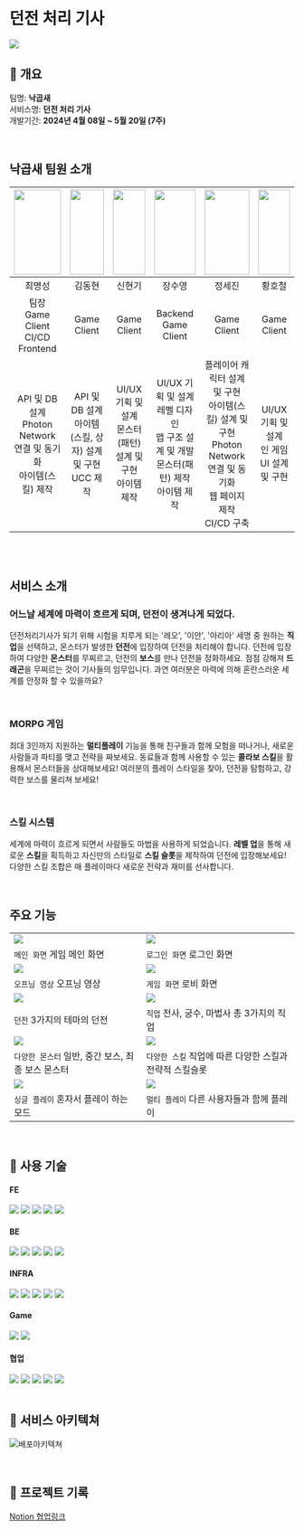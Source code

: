 #  **던전 처리 기사**

<img src="./Docs/GameImg/MainImg.png">

<br>

## 🍳 개요

팀명: **낙곱새**  
 서비스명: **던전 처리 기사**  
 개발기간: **2024년 4월 08일 ~ 5월 20일 (7주)**

<br>

##  낙곱새 팀원 소개 

| <img src="./Docs/Profile/MyeongSeong.jpg" width="100%" height="150">| <img src="./Docs/Profile/DongHyun.jpg" width="100%" height="150"> | <img src="./Docs/Profile/HyunKi.png" width="100%" height="150"> | <img src="./Docs/Profile/Suyeong.png" width="100%" height="150"> | <img src="./Docs/Profile/Sejin.jpg" width="100%" height="150">                              | <img src="./Docs/Profile/Hocheol.png" width="100%" height="150"> |
|:--------------------------------------------------------------------:| :--------------------------------------------------------------------:|:---------------------------------------------------------------------:|:---------------------------------------------------------------------:|:---------------------------------------------------------------------:|:---------------------------------------------------------------------:|
|최명성|김동현|신현기|장수영|정세진|황호철|
|팀장 <br> Game Client<br>CI/CD<br>Frontend|Game Client|Game Client|Backend <br> Game Client|Game Client|Game Client|
|  API 및 DB 설계<br>Photon Network 연결 및 동기화<br>아이템(스킬) 제작  |      API 및 DB 설계<br>아이템(스킬, 상자) 설계 및 구현<br>UCC 제작       |           UI/UX 기획 및 설계<br>몬스터(패턴) 설계 및 구현<br>아이템 제작           | UI/UX 기획 및 설계<br> 레벨 디자인 <br>맵 구조 설계 및 개발<br>몬스터(패턴) 제작<br>아이템 제작 | 플레이어 캐릭터 설계 및 구현<br>아이템(스킬) 설계 및 구현<br>Photon Network 연결 및 동기화<br>웹 페이지 제작<br>CI/CD 구축<br> |              UI/UX 기획 및 설계<br>인 게임 UI 설계 및 구현               |

<br/>
<br/>

## 서비스 소개

### 어느날 세계에 마력이 흐르게 되며, 던전이 생겨나게 되었다.
던전처리기사가 되기 위해 시험을 치루게 되는 '레오', '이안', '아리아' 세명 중 원하는 **직업**을 선택하고, 몬스터가 발생한 **던전**에 입장하여
던전을 처리해야 합니다. 
던전에 입장하여 다양한 **몬스터**를 무찌르고, 던전의 **보스**를 만나 던전을 정화하세요. 점점 강해져 **드래곤**을 무찌르는 것이 기사들의 임무입니다. 과연 여러분은 마력에 의해 혼란스러운 세계를 안정화 할 수 있을까요?

<br/>

### MORPG 게임
최대 3인까지 지원하는 **멀티플레이** 기능을 통해 친구들과 함께 모험을 떠나거나, 새로운 사람들과 파티를 맺고 전략을 짜보세요.
동료들과 함께 사용할 수 있는 **콜라보 스킬**을 활용해서 몬스터들을 상대해보세요! 여러분의 플레이 스타일을 찾아, 던전을 탐험하고, 강력한 보스를 물리쳐 보세요!

<br/>

### 스킬 시스템
세계에 마력이 흐르게 되면서 사람들도 마법을 사용하게 되었습니다. **레벨 업**을 통해 새로운 **스킬**을 획득하고 자신만의 스타일로 **스킬 슬롯**을 제작하여 던전에 입장해보세요! 다양한 스킬 조합은 매 플레이마다 새로운 전략과 재미를 선사합니다.


<br/>

## 주요 기능

|                                                  |                                         |
| ------------------------------------------------ | -------------------------------------------------- |
| <img src="./Docs/GameImg/MainGIF.gif"> | <img src="./Docs/GameImg/LogInGIF.gif"> |
| `메인 화면` 게임 메인 화면 | `로그인 화면` 로그인 화면 |
| <img src="./Docs/GameImg/OpeningGIF.gif"> | <img src="./Docs/GameImg/LobbyGIF.gif"> |
| `오프닝 영상` 오프닝 영상 | `게임 화면` 로비 화면 |
| <img src="./Docs/GameImg/DungeonGIF.gif"> | <img src="./Docs/GameImg/ClassGIF.gif"> |
| `던전` 3가지의 테마의 던전 | `직업` 전사, 궁수, 마법사 총 3가지의 직업                      |
| <img src="./Docs/GameImg/MonsterGIF.gif"> | <img src="./Docs/GameImg/SkillGIF.gif"> |
| `다양한 몬스터` 일반, 중간 보스, 최종 보스 몬스터          | `다양한 스킬` 직업에 따른 다양한 스킬과 전략적 스킬슬롯                |
| <img src="./Docs/GameImg/SoloGIF.gif">     | <img src="./Docs/GameImg/MultiGIF.gif"> |
| `싱글 플레이` 혼자서 플레이 하는 모드          | `멀티 플레이` 다른 사용자들과 함께 플레이                  |

<br/>

## 🧂 사용 기술

#### **FE**

<img src="https://img.shields.io/badge/React-61DAFB?style=for-the-badge&logo=React&logoColor=black">
<img src="https://img.shields.io/badge/mui-007FFF?style=for-the-badge&logo=mui&logoColor=white">
<img src="https://img.shields.io/badge/html5-E34F26?style=for-the-badge&logo=html5&logoColor=white">
<img src="https://img.shields.io/badge/java script-F7DF1E?style=for-the-badge&logo=javascript&logoColor=black">
<img src="https://img.shields.io/badge/css3-1572B6?style=for-the-badge&logo=css3&logoColor=white">

#### **BE**

<img src="https://img.shields.io/badge/NestJS-E0234E?style=for-the-badge&logo=nestjs&logoColor=white">
<img src="https://img.shields.io/badge/NPM-CB3837?style=for-the-badge&logo=npm&logoColor=white">
<img src="https://img.shields.io/badge/jwt-000000?style=for-the-badge&logo=jsonwebtokens&logoColor=white">
<img src="https://img.shields.io/badge/MySQL-4479A1?style=for-the-badge&logo=mysql&logoColor=white">
<img src="https://img.shields.io/badge/Redis-DC382D?style=for-the-badge&logo=redis&logoColor=white">

#### **INFRA**

<img src="https://img.shields.io/badge/Amazon EC2-FF9900?style=for-the-badge&logo=amazonec2&logoColor=white">
<img src="https://img.shields.io/badge/Docker-2496ED?style=for-the-badge&logo=docker&logoColor=white">
<img src="https://img.shields.io/badge/Jenkins-D24939?style=for-the-badge&logo=jenkins&logoColor=white"/> 
<img src="https://img.shields.io/badge/Nginx-009639?style=for-the-badge&logo=nginx&logoColor=white"/>
<img src="https://img.shields.io/badge/letsencrypt-003A70?style=for-the-badge&logo=letsencrypt&logoColor=white">

#### **Game**

<img src="https://img.shields.io/badge/Unity-FFFFFF?style=for-the-badge&logo=unity&logoColor=black">
<img src="https://img.shields.io/badge/Photon-004480?style=for-the-badge&logo=photon&logoColor=white">

#### **협업**

<img src="https://img.shields.io/badge/GitLab-FC6D26?style=for-the-badge&logo=gitlab&logoColor=white">
<img src="https://img.shields.io/badge/Jira-0052CC?style=for-the-badge&logo=jirasoftware&logoColor=white">
<img src="https://img.shields.io/badge/Notion-000000?style=for-the-badge&logo=notion&logoColor=white">
<img src="https://img.shields.io/badge/mattermost-0058CC?style=for-the-badge&logo=mattermost&logoColor=white">
<img src="https://img.shields.io/badge/discord-5865F2?style=for-the-badge&logo=discord&logoColor=white">

<br/>
<br/>

## 🧱 서비스 아키텍쳐

![배포아키텍쳐](./Docs/Architecture.png)
<br/>


<br/>

## 📜 프로젝트 기록

[Notion 협업링크](https://round-tower-80e.notion.site/E107-439c9a3c4cde4e3dbc1bc20511f64965?pvs=4)


